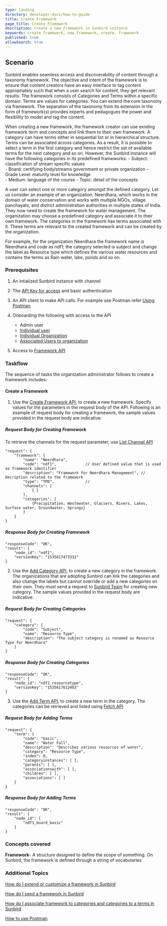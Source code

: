 ```yaml
---
type: landing
directory: developer-docs/how-to-guide
title: Create Framework
page_title: Create Framework
description: Create a new framework in Sunbird instance
keywords: create framework, new framework, create, framework
published: true
allowSearch: true
---
```

## Scenario

Sunbird enables seamless access and discoverability of content through a taxonomy framework. The objective and intent of the framework is to ensure that content creators have an easy interface to tag content appropriately such that when a user search for content, they get relevant results. The framework consists of Categories and Terms within a specific domain. Terms are values for categories. You can extend the core taxonomy via framework. The separation of the taxonomy from its extension in the form of framework(s) provides experts and pedagogues the power and flexibility to model and tag the content.

When creating a new framework, the framework creator can use existing framework term and concepts and link them to their own framework. A category can have terms either in sequential list or in hierarchical structure. Terms can be associated across categories. As a result, it is possible to select a term in the first category and hence restrict the set of available terms for the next category and so on. However, the Sunbird instance will have the following categories in its predefined frameworks:
    - Subject: classification of stream specific values  
    - Board: certifying body/streams government or private organization 
    - Grade Level: maturity level for knowledge  
    - Medium: language of the course 
    - Topic: detail of the concepts 

A user can select one or more category amongst the defined category. Let us consider an example of an organization, Neerdhara, which works in the domain of water conservation and works with multiple NGOs, village panchayats, and district administration authorities in multiple states of India. They now need to create the framework for water management.  The organization may choose a predefined category and associate it to their own framework. The categories in the framework has terms associated with it. These terms are relevant to the created framework and can be created by the organization.  
 
For example, for the organization Neerdhara the framework name is Neerdhara and code as ndf1; the category selected is subject and change the label as Resource type which defines the various water resources and contains the terms as Rain water, lake, ponds and so on. 

### Prerequisites

1. An intialized Sunbird instance with channel

1. The [API Key for access](http://www.sunbird.org) and basic authentication
  
1. An API client to make API calls. For example use Postman refer [Using Postman](http://www.sunbird.org/apis/framework/#tag/usingpostman)

1. Onboarding the following with access to the API
    - Admin user     
    - [Individual user](http://www.sunbird.org/apis/userapi/#operation/Create%20User)
    - [Individual Organization](http://www.sunbird.org/apis/orgapi/#operation/Organisation%20Create)
    - [Associated Users to organization](http://www.sunbird.org/apis/)

1. Access to [Framework API](http://www.sunbird.org/apis/framework/)

### Taskflow
 
The sequence of tasks the organization administrator follows to create a framework includes:

#### Create a Framework

1. Use the [Create Framework API](http://www.sunbird.org/apis/framework/#operation/FrameworkV1CreatePost), to create a new framework. Specify values for the parameters in the request body of the API. Following is an example of request body for creating a framework, the sample values provided in the request body are indicative:

##### Request Body for Creating Framework

To retrieve the channels for the request parameter, use [List Channel API](http://www.sunbird.org/apis/framework/#operation/ChannelV1ListPost)  
      
    "request": {
        "framework": {
            "name": "Neerdhara",
            "code": "ndf1",             // User defined value that is used as framework identifier
            "description": "Framework for Neerdhara Management", // Decription related to the framework
            "type": "TPD",              // 
            "channels": [           
                { }                 
            ],
            "categories": [
                {Precipitation, Wastewater, Glaciers, Rivers, Lakes, Surface water, Groundwater, Springs}
            ]
        }
    }

##### Response Body for Creating Framework

    "responseCode": "OK",
    "result": {
        "node_id": "ndf1",
        "versionKey": "1535617473332"
    }


2. Use the [Add Category API](http://www.sunbird.org/apis/framework/#operation/FrameworkV1CreatePost), to create a new category in the framework. The organizations that are adopting Sunbird can link the categories and also change the labels but cannot override or add a new categories on their own. They must send a request to [Sunbird Team](info@sunbird.org) for creating new category. The sample values provided in the request body are indicative:

##### Request Body for Creating Categories

    "request": {
        "category": {
            "code": "Subject",
            "name": "Resource Type",
            "description": "The subject category is renamed as Resource Type for Neerdhara"
        }
    }

##### Response Body for Creating Categories

    "responseCode": "OK",
    "result": {
        "node_id": "ndf1_resourcetype",
        "versionKey": "1535617612483"
    }


3. Use the [Add Term API](http://www.sunbird.org/apis/framework/#operation/FrameworkV1TermCreatePost), to create a new term in the category.
The categories can be retrieved and listed using [Fetch API](http://www.sunbird.org/apis/framework/#operation/FrameworkV1CategoryReadClassGet)

##### Request Body for Adding Terms 

    "request": {
        "term": {
            "code": "basic",
            "name": "Water Fall",
            "description": "Describes various resources of water",
            "category": "Resource Type",       
            "index": 0,
            "categoryinstances": [ ],
            "parents": [ ],
            "associationswith": [ ],
            "children": [ ],
            "associations": [ ]
        }
    }

##### Response Body for Adding Terms

    "responseCode": "OK",
    "result": {
        "node_id": [
            "ndf1_board_basic"
        ]
    }


### Concepts covered

**Framework**- A structure designed to define the scope of something. On Sunbird, the framework is defined through a string of vocabularies

### Additional Topics

[How do I extend or customize a framework in Sunbird](http://www.sunbird.org/developer-docs)

[How do I seed a framework in Sunbird](http://www.sunbird.org/developer-docs)

[How do I associate framework to categories and categories to a terms in Sunbird](http://www.sunbird.org/developer-docs)

[How to use Postman](http://www.sunbird.org/developer-docs)